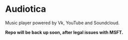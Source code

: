 Audiotica
=========

Music player powered by Vk, YouTube and Soundcloud.

**Repo will be back up soon, after legal issues with MSFT.**
